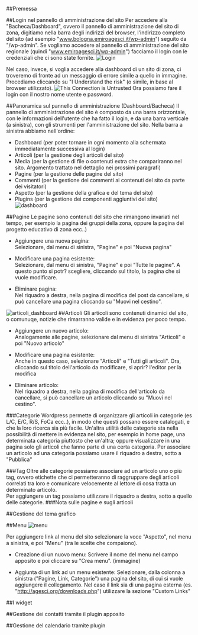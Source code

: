 ##Premessa

##Login nel pannello di amministrazione del sito
Per accedere alla "Bacheca/Dashboard", ovvero il pannello di amministrazione del sito di zona, digitiamo nella barra degli indirizzi del browser, l'indirizzo completo del sito (ad esempio "www.bologna.emiroagesci.it/wp-admin") seguito da "/wp-admin".
Se vogliamo accedere al pannello di amministrazione del sito regionale (quindi "www.emiroagesci.it/wp-admin") facciamo il login con le credenziali che ci sono state fornite.
![Login](https://cloud.githubusercontent.com/assets/1481663/7457340/03a4d7a2-f28c-11e4-8f47-08ac941e31c0.png)  

Nel caso, invece, si voglia accedere alla dashboard di un sito di zona, ci troveremo di fronte ad un messaggio di errore simile a quello in immagine. Procediamo cliccando su "I Understand the risk" (o simile, in base al browser utilizzato).
![This Connection is Untrusted](https://cloud.githubusercontent.com/assets/1481663/7457148/9c389e2e-f28a-11e4-84e2-7c59ff74a3c7.png)
Ora possiamo fare il login con il nostro nome utente e password.


##Panoramica sul pannello di amministrazione (Dashboard/Bacheca)
Il pannello di amministrazione del sito è composto da una barra orizzontale, con le informazioni dell'utente che ha fatto il login, e da una barra verticale (a sinistra), con gli strumenti per l'amministrazione del sito.
Nella barra a sinistra abbiamo nell'ordine:
- Dashboard (per poter tornare in ogni momento alla schermata immediatamente successiva al login)
- Articoli (per la gestione degli articoli del sito)
- Media (per la gestione di file o contenuti extra che compariranno nel sito. Argomento trattato nel dettaglio nei prossimi paragrafi)
- Pagine (per la gestione delle pagine del sito)
- Commenti (per la gestione dei commenti ai contenuti del sito da parte dei visitatori)
- Aspetto (per la gestione della grafica e del tema del sito)
- Plugins (per la gestione dei componenti aggiuntivi del sito)  
![dashboard](https://cloud.githubusercontent.com/assets/1481663/7457366/4148d180-f28c-11e4-8025-55bbd5f20b55.png)  


##Pagine
Le pagine sono contenuti del sito che rimangono invariati nel tempo, per esempio la pagina dei gruppi della zona, oppure la pagina del progetto educativo di zona ecc..)  

* Aggiungere una nuova pagina:  
Selezionare, dal menu di sinistra, "Pagine" e poi "Nuova pagina"  

* Modificare una pagina esistente:  
Selezionare, dal menu di sinistra, "Pagine" e poi "Tutte le pagine". A questo punto si potr? scegliere, cliccando sul titolo, la pagina che si vuole modificare.  

* Eliminare pagina:  
Nel riquadro a destra, nella pagina di modifica del post da cancellare, si può cancellare una pagina cliccando su "Muovi nel cestino".

![articoli_dashboard](https://cloud.githubusercontent.com/assets/1481663/7457435/ade3280e-f28c-11e4-98ae-80f205b69ca6.png)
##Articoli
Gli articoli sono contenuti dinamici del sito, o comunuqe, notizie che rimarranno valide e in evidenza per poco tempo.

* Aggiungere un nuovo articolo:  
Analogamente alle pagine, selezionare dal menu di sinistra "Articoli" e poi "Nuovo articolo"  

* Modificare una pagina esistente:    
Anche in questo caso, selezionare "Articoli" e "Tutti gli articoli". Ora, cliccando sul titolo dell'articolo da modificare, si aprir? l'editor per la modifica  

* Eliminare articolo:  
Nel riquadro a destra, nella pagina di modifica dell'articolo da cancellare, si può cancellare un articolo cliccando su "Muovi nel cestino".

###Categorie
Wordpress permette di organizzare gli articoli in categorie (es L/C, E/C, R/S, FoCa ecc..), in modo che questi possano essere catalogati, e che la loro ricerca sia più facile.
Un'altra utilità delle categorie sta nella possibilità di mettere in evidenza nel sito, per esempio in home page, una determinata categoria piuttosto che un'altra; oppure visualizzare in una pagina solo gli articoli che fanno parte di una certa categoria.
Per associare un articolo ad una categoria possiamo usare il riquadro a destra, sotto a "Pubblica" 

###Tag
Oltre alle categorie possiamo associare ad un articolo uno o più tag, ovvero etichette che ci permetteranno di raggruppare degli articoli correlati tra loro e comunicare velocemente al lettore di cosa tratta un determinato articolo.  
Per aggiungere un tag possiamo utilizzare il riquadro a destra, sotto a quello delle categorie.
###Nota sulle pagine e sugli articoli

##Gestione del tema grafico

##Menu
![menu](https://cloud.githubusercontent.com/assets/1481663/7457468/05adc97c-f28d-11e4-8dc6-0fc705d3b8cc.png)

Per aggiungere link al menu del sito selezionare la voce "Aspetto", nel menu a sinistra, e poi "Menu" (tra le scelte che compaiono).
* Creazione di un nuovo menu:
Scrivere il nome del menu nel campo apposito e poi cliccare su "Crea menu".
(immagine)

* Aggiunta di un link ad un menu esistente:
Selezionare, dalla colonna a sinistra ("Pagine, Link, Categorie") una pagina del sito, di cui si vuole aggiungere il collegamento.
Nel caso il link sia di una pagina esterna (es. "http://agesci.org/downloads.php") utilizzare la sezione "Custom Links"

##I widget

##Gestione dei contatti tramite il plugin apposito

##Gestione del calendario tramite plugin  
